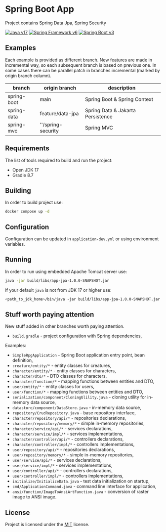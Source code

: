 # Spring Boot App

Project contains Spring Data Jpa, Spring Security

[![Java v17][shield-java]](https://openjdk.java.net/projects/jdk/17/)
[![Spring Framework v6][shield-spring]](https://jakarta.ee/specifications/platform/10/)
[![Spring Boot v3][shield-spring-boot]](https://jakarta.ee/specifications/platform/10/)

## Examples

Each example is provided as different branch. New features are made in incremental way, so each subsequent branch is
based on previous one. In some cases there can be parallel patch in branches incremental (marked by origin branch
column).

| branch               | origin branch        | description                       |
|----------------------|----------------------|-----------------------------------|
| spring-boot          | main                 | Spring Boot & Spring Context      |
| spring-data          | feature/data-jpa     | Spring Data & Jakarta Persistence |
| spring-mvc           | ''/spring-security   | Spring MVC                        |

## Requirements

The list of tools required to build and run the project:

* Open JDK 17
* Gradle 8.7

## Building

In order to build project use:

```bash
docker compose up -d
```

## Configuration

Configuration can be updated in `application-dev.yml` or using environment variables.

## Running

In order to run using embedded Apache Tomcat server use:

```bash
java -jar build/libs/app-jpa-1.0.0-SNAPSHOT.jar
```

If your default `java` is not from JDK 17 or higher use:

```bash
<path_to_jdk_home>/bin/java -jar build/libs/app-jpa-1.0.0-SNAPSHOT.jar
```

## Stuff worth paying attention

New stuff added in other branches worth paying attention.


* `build.gradle` - project configuration with Spring dependencies,

Examples: 
* `SimpleRpgApplication` - Spring Boot application entry point, bean definition,
* `creature/entity/*` - entity classes for creatures,
* `character/entity/*` - entity classes for characters,
* `character/dto/*` - DTO classes for characters,
* `character/function/*` - mapping functions between entities and DTO,
* `user/entity/*` - entity classes for users,
* `user/function/*` - mapping functions between entities and DTO,
* `serialization/component/CloningUlility.java` - cloning utility for in-memory data source,
* `datastore/component/DataStore.java` - in-memory data source,
* `repository/CrudRepository.java` - base repository interface,
* `character/repository/api/*` - repositories declarations,
* `character/repository/memory/*` - simple in-memory repositories,
* `character/service/api/*` - services declarations,
* `character/service/impl/*` - services implementations,
* `character/controller/api/*` - controllers declarations,
* `character/controller/impl/*` - controllers implementations,
* `user/repository/api/*` - repositories declarations,
* `user/repository/memory/*` - simple in-memory repositories,
* `user/service/api/*` - services declarations,
* `user/service/impl/*` - services implementations,
* `user/controller/api/*` - controllers declarations,
* `user/controller/impl/*` - controllers implementations,
* `initialize/InitializeData.java` - test data initialization on startup,
* `cmd/ApplicationCommand.java` - command line interface for application,
* `ansi/function/ImageToAnsiArtFunction.java` - conversion of raster image to ANSI image.

## License

Project is licensed under the [MIT](LICENSE) license.


[shield-mit]: https://img.shields.io/badge/license-MIT-blue.svg
[shield-java]: https://img.shields.io/badge/Java-17-blue.svg
[shield-spring]: https://img.shields.io/badge/Spring%20Framework-6-blue.svg
[shield-spring-boot]: https://img.shields.io/badge/Spring%20Boot-3-blue.svg

